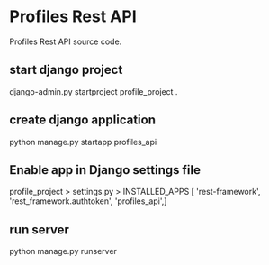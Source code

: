 # Profiles Rest API
Profiles Rest API source code.

## start django project
django-admin.py startproject profile_project .

## create django application
python manage.py startapp profiles_api

## Enable app in Django settings file
profile_project > settings.py >
INSTALLED_APPS [
  'rest-framework',
  'rest_framework.authtoken',
  'profiles_api',]

## run server
python manage.py runserver
